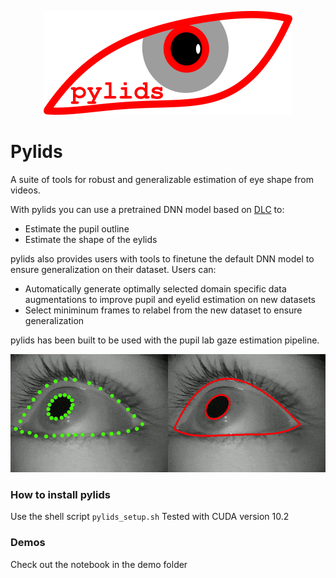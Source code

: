 <p align="center">
  <img src="pylids_logo.png"/>
</p>

# Pylids
A suite of tools for robust and generalizable estimation of eye shape from videos.

With pylids you can use a pretrained DNN model based on [DLC](https://github.com/DeepLabCut/DeepLabCut) to:

* Estimate the pupil outline 
* Estimate the shape of the eylids

pylids also provides users with tools to finetune the default DNN model to ensure generalization on their dataset. 
Users can:

* Automatically generate optimally selected domain specific data augmentations to improve pupil and eyelid estimation on new datasets
* Select miniminum frames to relabel from the new dataset to ensure generalization

pylids has been built to be used with the pupil lab gaze estimation pipeline.

![](pylids_readme.gif)

### How to install pylids

Use the shell script `pylids_setup.sh`
Tested with CUDA version 10.2

### Demos

Check out the notebook in the demo folder

